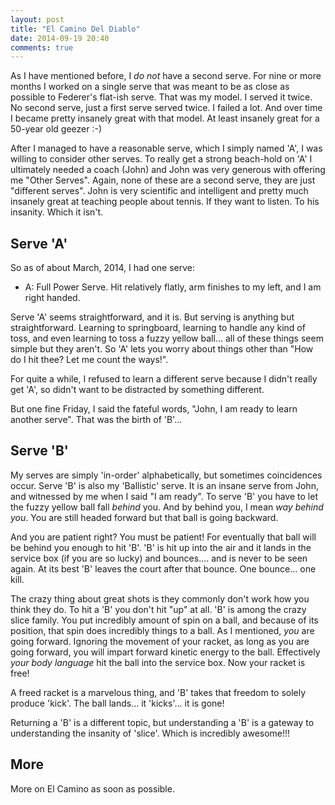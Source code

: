 ```yaml
---
layout: post
title: "El Camino Del Diablo"
date: 2014-09-19 20:40
comments: true
---
```


As I have mentioned before, I _do not_ have a second serve.  For nine or more months I worked on a single
serve that was meant to be as close as possible to Federer's flat-ish serve.  That was my model.  I served
it twice.  No second serve, just a first serve served twice.  I failed a lot.  And over time I became pretty
insanely great with that model.  At least insanely great for a 50-year old geezer :-)

After I managed to have a reasonable serve, which I simply named 'A', I was willing to consider other serves.
To really get a strong beach-hold on 'A' I ultimately needed a coach (John) and John was very generous with
offering me "Other Serves".  Again, none of these are a second serve, they are just "different serves".  John
is very scientific and intelligent and pretty much insanely great at teaching people about tennis.  If they
want to listen.  To his insanity.  Which it isn't.

## Serve 'A'

So as of about March, 2014, I had one serve:

   * A: Full Power Serve.  Hit relatively flatly, arm finishes to my left, and I am right handed.

Serve 'A' seems straightforward, and it is.  But serving is anything but straightforward.  Learning to springboard, learning
to handle any kind of toss, and even learning to toss a fuzzy yellow ball... all of these things seem simple but they aren't.
So 'A' lets you worry about things other than "How do I hit thee?  Let me count the ways!".

For quite a while, I refused to learn a different serve because I didn't really get 'A', so didn't want to be distracted by
something different.

But one fine Friday, I said the fateful words, "John, I am ready to learn another serve".  That was the birth of 'B'...

## Serve 'B'

My serves are simply 'in-order' alphabetically, but sometimes coincidences occur.  Serve 'B' is also my 'Ballistic' serve.
It is an insane serve from John, and witnessed by me when I said "I am ready".  To serve 'B' you have to let the fuzzy
yellow ball fall _behind_ you.  And by behind you, I mean _way behind you_.  You are still headed forward but that ball is going
backward.

And you are patient right?  You must be patient!  For eventually that ball will be behind you enough to hit 'B'.  'B' is hit up
into the air and it lands in the service box (if you are so lucky) and bounces.... and is never to be seen again.  At its best
'B' leaves the court after that bounce.  One bounce... one kill.

The crazy thing about great shots is they commonly don't work how you think they do.  To hit a 'B' you don't hit "up" at all.  'B'
is among the crazy slice family.  You put incredibly amount of spin on a ball, and because of its position, that spin does
incredibly things to a ball.  As I mentioned, _you_ are going forward.  Ignoring the movement of your racket, as long
as you are going forward, you will impart forward kinetic energy to the ball.  Effectively _your body language_ hit the
ball into the service box.  Now your racket is free!

A freed racket is a marvelous thing, and 'B' takes that freedom to solely produce 'kick'.  The ball lands... it 'kicks'...
it is gone!

Returning a 'B' is a different topic, but understanding a 'B' is a gateway to understanding the insanity of 'slice'.  Which
is incredibly awesome!!!

## More

More on El Camino as soon as possible.







